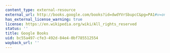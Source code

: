 ```yaml
---
content_type: external-resource
external_url: http://books.google.com/books?id=dwdYVrSbupcC&pg=PA1#v=onepage
has_external_license_warning: true
license: https://en.wikipedia.org/wiki/All_rights_reserved
status: ''
title: Google Books
uid: bc55a497-cfe3-492d-84e4-0bf785512554
wayback_url: ''
---
```

